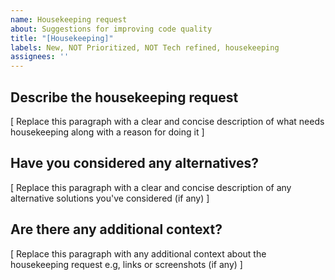 ```yaml
---
name: Housekeeping request
about: Suggestions for improving code quality
title: "[Housekeeping]"
labels: New, NOT Prioritized, NOT Tech refined, housekeeping
assignees: ''
---
```


<!-- 
Explanation of applied labels can be found here: https://github.com/kirbydesign/designsystem/labels
-->

## Describe the housekeeping request

[ Replace this paragraph with a clear and concise description of what needs housekeeping along with a reason for doing it ]

## Have you considered any alternatives?

[ Replace this paragraph with a clear and concise description of any alternative solutions you've considered (if any) ]

## Are there any additional context?

[ Replace this paragraph with any additional context about the housekeeping request e.g, links or screenshots (if any) ]
